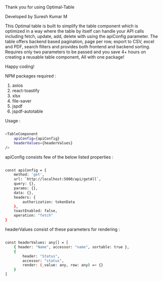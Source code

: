 Thank you for using Optimal-Table

Developed by Suresh Kumar M

This Optimal table is built to simplify the table component which is optimized in a way where the table by itself can handle your API calls including fetch, update, add, delete with using the apiConfig parameter. The table offers backend based pagination, page per row, export to CSV, excel and PDF, search filters and provides both frontend and backend sorting. Requires only two parameters to be passed and you save 4+ hours on creating a reusable table component, All with one package!

Happy coding!

NPM packages required :

1) axios
2) react-toastify
3) xlsx
4) file-saver
5) jspdf
6) jspdf-autotable

Usage :

```bash

<TableComponent
    apiConfig={apiConfig}
    headerValues={headerValues}
/>

```

apiConfig consists few of the below listed properties :

```bash

const apiConfig = {
    method: 'get',
    url: `http://localhost:5000/api/getAll`,
    query: {},
    params: {},
    data: {},
    headers: {
        authorization: tokenData
    },
    toastEnabled: false,
    operation: "fetch"
}

```

headerValues consist of these parameters for rendering :

```bash

const headerValues: any[] = [
    { header: "Name", accessor: "name", sortable: true },
    { 
        header: "Status", 
        accessor: "status", 
        render: (_value: any, row: any) => {}
    }
]

```